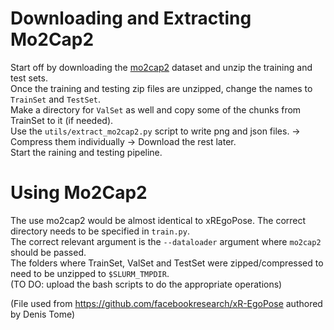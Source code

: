 # Downloading and Extracting Mo2Cap2

Start off by downloading the [mo2cap2](http://vcai.mpi-inf.mpg.de/projects/wxu/Mo2Cap2/) dataset and unzip the training and test sets. <br>
Once the training and testing zip files are unzipped, change the names to `TrainSet` and `TestSet`. <br>
Make a directory for `ValSet` as well and copy some of the chunks from TrainSet to it (if needed). <br>
Use the `utils/extract_mo2cap2.py` script to write png and json files. -> Compress them individually -> Download the rest later. <br>
Start the raining and testing pipeline. <br>

# Using Mo2Cap2

The use mo2cap2 would be almost identical to xREgoPose. The correct directory needs to be specified in `train.py`. <br>
The correct relevant argument is the `--dataloader` argument where `mo2cap2` should be passed. <br>
The folders where TrainSet, ValSet and TestSet were zipped/compressed to need to be unzipped to `$SLURM_TMPDIR`. <br>
(TO DO: upload the bash scripts to do the appropriate operations)

(File used from https://github.com/facebookresearch/xR-EgoPose authored by Denis Tome)